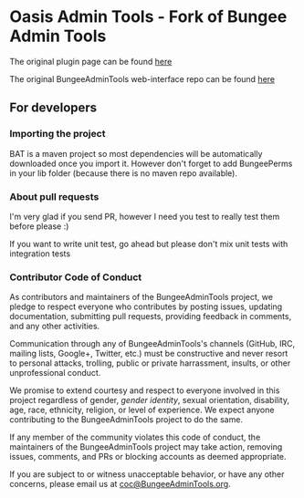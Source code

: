 # Oasis Admin Tools - Fork of Bungee Admin Tools
The original plugin page can be found [here](http://www.spigotmc.org/resources/bungee-admin-tools.444/)

The original BungeeAdminTools web-interface repo can be found [here](https://github.com/alphartdev/BAT-WebInterface/)

## For developers

### Importing the project
BAT is a maven project so most dependencies will be automatically downloaded once you import it. However don't forget to add BungeePerms in your lib folder (because there is no maven repo available).

### About pull requests
I'm very glad if you send PR, however I need you test to really test them before please :)

If you want to write unit test, go ahead but please don't mix unit tests with integration tests

### Contributor Code of Conduct

As contributors and maintainers of the BungeeAdminTools project, we pledge to respect everyone who contributes by posting issues, updating documentation, submitting pull requests, providing feedback in comments, and any other activities.

Communication through any of BungeeAdminTools's channels (GitHub, IRC, mailing lists, Google+, Twitter, etc.) must be constructive and never resort to personal attacks, trolling, public or private harrassment, insults, or other unprofessional conduct.

We promise to extend courtesy and respect to everyone involved in this project regardless of gender, *gender identity*, sexual orientation, disability, age, race, ethnicity, religion, or level of experience. We expect anyone contributing to the BungeeAdminTools project to do the same.

If any member of the community violates this code of conduct, the maintainers of the BungeeAdminTools project may take action, removing issues, comments, and PRs or blocking accounts as deemed appropriate.

If you are subject to or witness unacceptable behavior, or have any other concerns, please email us at [coc@BungeeAdminTools.org](mailto:coc@BungeeAdminTools.org).
